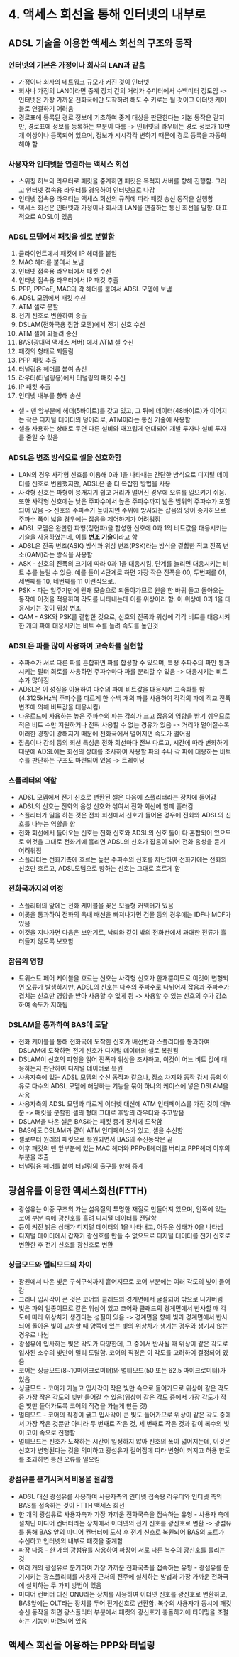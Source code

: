 # 4. 액세스 회선을 통해 인터넷의 내부로

## ADSL 기술을 이용한 액세스 회선의 구조와 동작

### 인터넷의 기본은 가정이나 회사의 LAN과 같음

- 가정이나 회사의 네트워크 규모가 커진 것이 인터넷
- 회사나 가정의 LAN이라면 중계 장치 간의 거리가 수미터에서 수백미터 정도임 -> 인터넷은 가장 가까운 전화국에만 도착하려 해도 수 키로는 될 것이고 이더넷 케이블로 연결하기 어려움
- 경로표에 등록된 경로 정보에 기초하여 중계 대상을 판단한다는 기본 동작은 같지만, 경로표에 정보를 등록하는 부분이 다름 -> 인터넷의 라우터는 경로 정보가 10만 개 이상이나 등록되어 있으며, 정보가 시시각각 변하기 때문에 경로 등록을 자동화해야 함

### 사용자와 인터넷을 연결하는 액세스 회선

- 스위칭 허브와 라우터로 패킷을 중계하면 패킷은 목적지 서버를 향해 진행함. 그리고 인터넷 접속용 라우터를 경유하여 인터넷으로 나감
- 인터넷 접속용 라우터는 액세스 회선의 규칙에 따라 패킷 송신 동작을 실행함
- 액세스 회선은 인터넷과 가정이나 회사의 LAN을 연결하는 통신 회선을 말함. 대표적으로 ADSL이 있음

### ADSL 모델에서 패킷을 셀로 분할함

1. 클라이언트에서 패킷에 IP 헤더를 붙임
2. MAC 헤더를 붙여서 보냄
3. 인터넷 접속용 라우터에서 패킷 수신
4. 인터넷 접속용 라우터에서 IP 패킷 추출
5. PPP, PPPoE, MAC의 각 헤더를 붙여서 ADSL 모뎀에 보냄
6. ADSL 모뎀에서 패킷 수신
7. ATM 셀로 분할
8. 전기 신호로 변환하여 송출
9. DSLAM(전화국용 집합 모뎀)에서 전기 신호 수신
10. ATM 셀에 되돌려 송신
11. BAS(광대역 액세스 서버) 에서 ATM 셀 수신
12. 패킷의 형태로 되돌림
13. PPP 패킷 추출
14. 터널링용 헤더를 붙여 송신
15. 라우터(터널링용)에서 터널링의 패킷 수신
16. IP 패킷 추출
17. 인터넷 내부를 향해 송신

- 셀 - 맨 앞부분에 헤더(5바이트)를 갖고 있고, 그 뒤에 데이터(48바이트)가 이어지는 작은 디지털 데이터의 덩어리로, ATM이라는 통신 기술에 사용함
- 셀을 사용하는 상태로 두면 다른 설비와 매끄럽게 연대되어 개발 투자나 설비 투자를 줄일 수 있음

### ADSL은 변조 방식으로 셀을 신호화함

- LAN의 경우 사각형 신호를 이용해 0과 1을 나타내는 간단한 방식으로 디지털 데이터를 신호로 변환했지만, ADSL은 좀 더 복잡한 방법을 사용
- 사각형 신호는 파형이 뭉개지기 쉽고 거리가 떨어진 경우에 오류를 일으키기 쉬움. 또한 사각형 신호에는 낮은 주파수에서 높은 주파수까지 넓은 범위의 주파수가 포함되어 있음 -> 신호의 주파수가 높아지면 주위에 방사되는 잡음의 양이 증가하므로 주파수 폭이 넓을 경우에는 잡음을 제어하기가 어려워짐
- ADSL 모뎀은 완만한 파형(정현파)을 합성한 신호에 0과 1의 비트값을 대응시키는 기술을 사용하였는데, 이를 **변조 기술**이라고 함
- ADSL은 진폭 변조(ASK) 방식과 위상 변조(PSK)라는 방식을 결합한 직교 진폭 변소(QAM)라는 방식을 사용함
- ASK - 신호의 진폭의 크기에 따라 0과 1을 대응시킴, 단계를 늘리면 대응시키는 비트 수를 늘릴 수 있음. 예를 들어 4단계로 하면 가장 작은 진폭을 00, 두번째를 01, 세번째를 10, 네번째를 11 이런식으로..
- PSK - 파는 일주기만에 원래 모습으로 되돌아가므로 원을 한 바퀴 돌고 돌아오는 동작에 이것을 적용하여 각도를 나타내는데 이를 위상이라 함. 이 위상에 0과 1을 대응시키는 것이 위상 변조
- QAM - ASK와 PSK를 결합한 것으로, 신호의 진폭과 위상에 각각 비트를 대응시켜 한 개의 파에 대응시키는 비트 수를 늘려 속도를 높인것

### ADSL은 파를 많이 사용하여 고속화를 실현함

- 주파수가 서로 다른 파를 혼합하면 파를 합성할 수 있으며, 특정 주파수의 파만 통과시키는 필터 회로를 사용하면 주파수마다 파를 분리할 수 있음 -> 대응시키는 비트 수가 많아짐
- ADSL은 이 성질을 이용하여 다수의 파에 비트값을 대응시켜 고속화를 함(4.3125kHz씩 주파수를 다르게 한 수백 개의 파를 사용하여 각각의 파에 직교 진폭 변조에 의해 비트값을 대응시킴)
- 다운로드에 사용하는 높은 주파수의 파는 감쇠가 크고 잡음의 영향을 받기 쉬우므로 적은 비트 수만 지원하거나 전혀 사용할 수 없는 경유가 있음 -> 거리가 멀어질수록 이러한 경향이 강해지기 때문에 전화국에서 멀어지면 속도가 떨어짐
- 잡음이나 감쇠 등의 회선 특성은 전화 회선마다 전부 다르고, 시간에 따라 변화하기 때문에 ADSL에는 회선의 상태를 조사하여 사용할 파의 수나 각 파에 대응하는 비트 수를 판단하는 구조도 마련되어 있음 -> 트레이닝

### 스플리터의 역할

- ADSL 모뎀에서 전기 신호로 변환된 셀은 다음에 스플리터라는 장치에 들어감
- ADSL의 신호는 전화의 음성 신호와 섞여서 전화 회선에 함께 흘러감
- 스플리터가 일을 하는 것은 전화 회선에서 신호가 들어온 경우에 전화와 ADSL의 신호를 나누는 역할을 함
- 전화 회선에서 들어오는 신호는 전화 신호와 ADSL의 신호 둘이 다 혼합되어 있으므로 이것을 그대로 전화기에 흘리면 ADSL의 신호가 잡음이 되어 전화 음성을 듣기 어려워짐
- 스플리터는 전화기측에 흐르는 높은 주파수의 신호를 차단하여 전화기에는 전화의 신호만 흐르고, ADSL모뎀으로 향하는 신호는 그대로 흐르게 함


### 전화국까지의 여정

- 스플리터의 앞에는 전화 케이블을 꽂은 모듈형 커넥터가 있음
- 이곳을 통과하여 전화의 옥내 배선을 빠져나가면 건물 등의 경우에는 IDF나 MDF가 있음
- 이것을 지나가면 다음은 보안기로, 낙뢰와 같이 밖의 전화선에서 과대한 전류가 흘러들지 않도록 보호함

### 잡음의 영향

- 트위스트 페어 케이블을 흐르는 신호는 사각형 신호가 한개뿐이므로 이것이 변형되면 오류가 발생하지만, ADSL의 신호는 다수의 주파수로 나뉘어져 잡음과 주파수가 겹치는 신호만 영향을 받아 사용할 수 없게 됨 -> 사용할 수 있는 신호의 수가 감소하여 속도가 저하됨

### DSLAM을 통과하여 BAS에 도달

- 전화 케이블을 통해 전화국에 도착한 신호가 배선반과 스플리터를 통과하여 DSLAM에 도착하면 전기 신호가 디지털 데이터의 셀로 복원됨
- DSLAM이 신호의 파형을 읽어 진폭과 위상을 조사하고, 이것이 어느 비트 값에 대응하는지 판단하여 디지털 데이터로 복원
- 사용자측에 있는 ADSL 모뎀의 수신 동작과 같으나, 장소 차지와 동작 감시 등의 이유로 다수의 ADSL 모뎀에 해당하는 기능을 묶어 하나의 케이스에 넣은 DSLAM을 사용
- 사용자측의 ADSL 모뎀과 다르게 이더넷 대신에 ATM 인터페이스를 가진 것이 대부분 -> 패킷을 분할한 셀의 형태 그대로 후방의 라우터와 주고받음
- DSLAM을 나온 셀은 BAS라는 패킷 중계 장치에 도착함
- BAS에도 DSLAM과 같이 ATM 인터페이스가 있고, 셀을 수신함
- 셀로부터 원래의 패킷으로 복원되면서 BAS의 수신동작은 끝
- 이후 패킷의 맨 앞부분에 있는 MAC 헤더와 PPPoE헤더를 버리고 PPP헤더 이후의 부분을 추출
- 터널링용 헤더를 붙여 터널링의 출구를 향해 중계



## 광섬유를 이용한 액세스회선(FTTH)

- 광섬유는 이중 구조의 가는 섬유질의 투명한 재질로 만들어져 있으며, 안쪽에 있는 코어 부분 속에 광신호를 흘려 디지털 데이터를 전달함
- 등이 켜진 밝은 상태가 디지털 데이터의 1을 나타내고, 어두운 상태가 0을 나타냄
- 디지털 데이터에서 갑자기 광신호를 만들 수 없으므로 디지털 데이터를 전기 신호로 변환한 후 전기 신호를 광신호로 변환

### 싱글모드와 멀티모드의 차이

- 광원에서 나온 빛은 구석구석까지 흩어지므로 코어 부분에는 여러 각도의 빛이 들어감
- 그러나 입사각이 큰 것은 코어와 클래드의 경계면에서 굴절되어 밖으로 나가버림
- 빛은 파의 일종이므로 같은 위상이 있고 코어와 클래드의 경계면에서 반사할 때 각도에 따라 위상차가 생긴다는 성질이 있음 -> 경계면을 향해 빛과 경계면에서 반사되어 돌아온 빛이 교차할 때 양쪽에 있는 빛의 위상차가 생기는 경우와 생기지 않는 경우로 나뉨
- 광섬유에 입사하는 빛은 각도가 다양한데, 그 중에서 반사될 때 위상이 같은 각도로 입사된 소수의 빛만이 멀리 도달함. 코어의 직경은 이 각도를 고려하여 결정되어 있음
- 코어는 싱글모드(8~10마이크로미터)와 멀티모드(50 또는 62.5 마이크로미터)가 있음
- 싱글모드 - 코어가 가늘고 입사각이 작은 빛만 속으로 들어가므로 위상이 같은 각도 중 가장 작은 각도의 빛만 들어갈 수 있음(위상이 같은 각도 중에서 가장 각도가 작은 빛만 들어가도록 코어의 직경을 가늘게 만든 것)
- 멀티모드 - 코어의 직경이 굵고 입사각이 큰 빛도 들어가므로 위상이 같은 각도 중에서 가장 작은 것뿐만 아니라 두 번째로 작은 것, 세 번째로 작은 것과 같이 복수의 빛이 코어 속으로 진행함
- 멀티모드는 신호가 도착하는 시간이 일정하지 않아 신호의 폭이 넓어지는데, 이것은 신호가 변형된다는 것을 의미하고 광섬유가 길어짐에 따라 변형이 커지고 허용 한도를 초과하면 통신 오류를 일으킴

### 광섬유를 분기시켜서 비용을 절감함

- ADSL 대신 광섬유를 사용하여 사용자측의 인터넷 접속용 라우터와 인터넷 측의 BAS를 접속하는 것이 FTTH 액세스 회선
- 한 개의 광섬유로 사용자측과 가장 가까운 전화국측을 접속하는 유형 - 사용자 측에 설치딘 미디어 컨버터라는 장치에서 이더넷의 전기 신호를 광신호로 변환 -> 광섬유를 통해 BAS 앞의 미디어 컨버터에 도착 후 전기 신호로 복원되어 BAS의 포트가 수신하고 인터넷의 내부로 패킷을 중계함
- 파장 다중 - 한 개의 광섬유를 사용하여 파장이 서로 다른 복수의 광신호를 흘리는 것
- 여러 개의 광섬유로 분기하여 가장 가까운 전화국측을 접속하는 유형 - 광섬유를 분기시키는 광스플리터를 사용자 근처의 전주에 설치하는 방법과 가장 가까운 전화국에 설치하는 두 가지 방법이 있음
- 미디어 컨버터 대신 ONU라는 장치를 사용하여 이더넷 신호를 광신호로 변환하고, BAS앞에는 OLT라는 장치를 두어 전기신호로 변환함. 복수의 사용자가 동시에 패킷 송신 동작을 하면 광스플리터 부분에서 패킷의 광신호가 충돌하기에 타이밍을 조절하는 기능이 마련되어 있음



## 액세스 회선을 이용하는 PPP와 터널링



